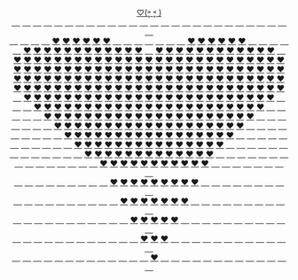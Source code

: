 <p align="center">
  <a href="https://JustNevi.github.io/valentine">♡(˃͈ ˂͈ )</a>
  <br/>
   <a href="https://JustNevi.github.io/valentine">&#8193</a>
  <a href="https://JustNevi.github.io/valentine">&#8193</a>
  <a href="https://JustNevi.github.io/valentine">&#8193</a>
  <a href="https://JustNevi.github.io/valentine">&#8193</a>
  <a href="https://JustNevi.github.io/valentine">&#8193</a>
  <a href="https://JustNevi.github.io/valentine">&#8193</a>
  <a href="https://JustNevi.github.io/valentine">&#8193</a>
  <a href="https://JustNevi.github.io/valentine">&#8193</a>
  <a href="https://JustNevi.github.io/valentine">&#8193</a>
  <a href="https://JustNevi.github.io/valentine">&#8193</a>
  <a href="https://JustNevi.github.io/valentine">&#8193</a>
  <a href="https://JustNevi.github.io/valentine">&#8193</a>
  <a href="https://JustNevi.github.io/valentine">&#8193</a>
  <a href="https://JustNevi.github.io/valentine">&#8193</a>
  <a href="https://JustNevi.github.io/valentine">&#8193</a>
  <a href="https://JustNevi.github.io/valentine">&#8193</a>
  <a href="https://JustNevi.github.io/valentine">&#8193</a>
  <a href="https://JustNevi.github.io/valentine">&#8193</a>
  <a href="https://JustNevi.github.io/valentine">&#8193</a>
  <a href="https://JustNevi.github.io/valentine">&#8193</a>
  <a href="https://JustNevi.github.io/valentine">&#8193</a>
  <a href="https://JustNevi.github.io/valentine">&#8193</a>
  <a href="https://JustNevi.github.io/valentine">&#8193</a>
  <a href="https://JustNevi.github.io/valentine">&#8193</a>
  <a href="https://JustNevi.github.io/valentine">&#8193</a>
  <a href="https://JustNevi.github.io/valentine">&#8193</a>
  <a href="https://JustNevi.github.io/valentine">&#8193</a>
  <br/>
  <a href="https://JustNevi.github.io/valentine">&#8193</a>
  <a href="https://JustNevi.github.io/valentine">&#8193</a>
  <a href="https://JustNevi.github.io/valentine">&#8193</a>
  <a href="https://JustNevi.github.io/valentine">&#8193</a>
  <a href="https://JustNevi.github.io/valentine">❤</a>
  <a href="https://JustNevi.github.io/valentine">❤</a>
  <a href="https://JustNevi.github.io/valentine">❤</a>
  <a href="https://JustNevi.github.io/valentine">❤</a>
  <a href="https://JustNevi.github.io/valentine">❤</a>
  <a href="https://JustNevi.github.io/valentine">❤</a>
  <a href="https://JustNevi.github.io/valentine">&#8193</a>
  <a href="https://JustNevi.github.io/valentine">&#8193</a>
  <a href="https://JustNevi.github.io/valentine">&#8193</a>
  <a href="https://JustNevi.github.io/valentine">&#8193</a>
  <a href="https://JustNevi.github.io/valentine">&#8193</a>
  <a href="https://JustNevi.github.io/valentine">&#8193</a>
  <a href="https://JustNevi.github.io/valentine">&#8193</a>
  <a href="https://JustNevi.github.io/valentine">❤</a>
  <a href="https://JustNevi.github.io/valentine">❤</a>
  <a href="https://JustNevi.github.io/valentine">❤</a>
  <a href="https://JustNevi.github.io/valentine">❤</a>
  <a href="https://JustNevi.github.io/valentine">❤</a>
  <a href="https://JustNevi.github.io/valentine">❤</a>
  <a href="https://JustNevi.github.io/valentine">&#8193</a>
  <a href="https://JustNevi.github.io/valentine">&#8193</a>
  <a href="https://JustNevi.github.io/valentine">&#8193</a>
  <a href="https://JustNevi.github.io/valentine">&#8193</a>
  <br/>
  <a href="https://JustNevi.github.io/valentine">&#8193</a>
  <a href="https://JustNevi.github.io/valentine">❤</a>
  <a href="https://JustNevi.github.io/valentine">❤</a>
  <a href="https://JustNevi.github.io/valentine">❤</a>
  <a href="https://JustNevi.github.io/valentine">❤</a>
  <a href="https://JustNevi.github.io/valentine">❤</a>
  <a href="https://JustNevi.github.io/valentine">❤</a>
  <a href="https://JustNevi.github.io/valentine">❤</a>
  <a href="https://JustNevi.github.io/valentine">❤</a>
  <a href="https://JustNevi.github.io/valentine">❤</a>
  <a href="https://JustNevi.github.io/valentine">❤</a>
  <a href="https://JustNevi.github.io/valentine">❤</a>
  <a href="https://JustNevi.github.io/valentine">❤</a>
  <a href="https://JustNevi.github.io/valentine">&#8193</a>
  <a href="https://JustNevi.github.io/valentine">❤</a>
  <a href="https://JustNevi.github.io/valentine">❤</a>
  <a href="https://JustNevi.github.io/valentine">❤</a>
  <a href="https://JustNevi.github.io/valentine">❤</a>
  <a href="https://JustNevi.github.io/valentine">❤</a>
  <a href="https://JustNevi.github.io/valentine">❤</a>
  <a href="https://JustNevi.github.io/valentine">❤</a>
  <a href="https://JustNevi.github.io/valentine">❤</a>
  <a href="https://JustNevi.github.io/valentine">❤</a>
  <a href="https://JustNevi.github.io/valentine">❤</a>
  <a href="https://JustNevi.github.io/valentine">❤</a>
  <a href="https://JustNevi.github.io/valentine">❤</a>
  <a href="https://JustNevi.github.io/valentine">&#8193</a>
  <br/>
  <a href="https://JustNevi.github.io/valentine">❤</a>
  <a href="https://JustNevi.github.io/valentine">❤</a>
  <a href="https://JustNevi.github.io/valentine">❤</a>
  <a href="https://JustNevi.github.io/valentine">❤</a>
  <a href="https://JustNevi.github.io/valentine">❤</a>
  <a href="https://JustNevi.github.io/valentine">❤</a>
  <a href="https://JustNevi.github.io/valentine">❤</a>
  <a href="https://JustNevi.github.io/valentine">❤</a>
  <a href="https://JustNevi.github.io/valentine">❤</a>
  <a href="https://JustNevi.github.io/valentine">❤</a>
  <a href="https://JustNevi.github.io/valentine">❤</a>
  <a href="https://JustNevi.github.io/valentine">❤</a>
  <a href="https://JustNevi.github.io/valentine">❤</a>
  <a href="https://JustNevi.github.io/valentine">❤</a>
  <a href="https://JustNevi.github.io/valentine">❤</a>
  <a href="https://JustNevi.github.io/valentine">❤</a>
  <a href="https://JustNevi.github.io/valentine">❤</a>
  <a href="https://JustNevi.github.io/valentine">❤</a>
  <a href="https://JustNevi.github.io/valentine">❤</a>
  <a href="https://JustNevi.github.io/valentine">❤</a>
  <a href="https://JustNevi.github.io/valentine">❤</a>
  <a href="https://JustNevi.github.io/valentine">❤</a>
  <a href="https://JustNevi.github.io/valentine">❤</a>
  <a href="https://JustNevi.github.io/valentine">❤</a>
  <a href="https://JustNevi.github.io/valentine">❤</a>
  <a href="https://JustNevi.github.io/valentine">❤</a>
  <a href="https://JustNevi.github.io/valentine">❤</a>
  <br/>
  <a href="https://JustNevi.github.io/valentine">❤</a>
  <a href="https://JustNevi.github.io/valentine">❤</a>
  <a href="https://JustNevi.github.io/valentine">❤</a>
  <a href="https://JustNevi.github.io/valentine">❤</a>
  <a href="https://JustNevi.github.io/valentine">❤</a>
  <a href="https://JustNevi.github.io/valentine">❤</a>
  <a href="https://JustNevi.github.io/valentine">❤</a>
  <a href="https://JustNevi.github.io/valentine">❤</a>
  <a href="https://JustNevi.github.io/valentine">❤</a>
  <a href="https://JustNevi.github.io/valentine">❤</a>
  <a href="https://JustNevi.github.io/valentine">❤</a>
  <a href="https://JustNevi.github.io/valentine">❤</a>
  <a href="https://JustNevi.github.io/valentine">❤</a>
  <a href="https://JustNevi.github.io/valentine">❤</a>
  <a href="https://JustNevi.github.io/valentine">❤</a>
  <a href="https://JustNevi.github.io/valentine">❤</a>
  <a href="https://JustNevi.github.io/valentine">❤</a>
  <a href="https://JustNevi.github.io/valentine">❤</a>
  <a href="https://JustNevi.github.io/valentine">❤</a>
  <a href="https://JustNevi.github.io/valentine">❤</a>
  <a href="https://JustNevi.github.io/valentine">❤</a>
  <a href="https://JustNevi.github.io/valentine">❤</a>
  <a href="https://JustNevi.github.io/valentine">❤</a>
  <a href="https://JustNevi.github.io/valentine">❤</a>
  <a href="https://JustNevi.github.io/valentine">❤</a>
  <a href="https://JustNevi.github.io/valentine">❤</a>
  <a href="https://JustNevi.github.io/valentine">❤</a>
  <br/>
  <a href="https://JustNevi.github.io/valentine">❤</a>
  <a href="https://JustNevi.github.io/valentine">❤</a>
  <a href="https://JustNevi.github.io/valentine">❤</a>
  <a href="https://JustNevi.github.io/valentine">❤</a>
  <a href="https://JustNevi.github.io/valentine">❤</a>
  <a href="https://JustNevi.github.io/valentine">❤</a>
  <a href="https://JustNevi.github.io/valentine">❤</a>
  <a href="https://JustNevi.github.io/valentine">❤</a>
  <a href="https://JustNevi.github.io/valentine">❤</a>
  <a href="https://JustNevi.github.io/valentine">❤</a>
  <a href="https://JustNevi.github.io/valentine">❤</a>
  <a href="https://JustNevi.github.io/valentine">❤</a>
  <a href="https://JustNevi.github.io/valentine">❤</a>
  <a href="https://JustNevi.github.io/valentine">❤</a>
  <a href="https://JustNevi.github.io/valentine">❤</a>
  <a href="https://JustNevi.github.io/valentine">❤</a>
  <a href="https://JustNevi.github.io/valentine">❤</a>
  <a href="https://JustNevi.github.io/valentine">❤</a>
  <a href="https://JustNevi.github.io/valentine">❤</a>
  <a href="https://JustNevi.github.io/valentine">❤</a>
  <a href="https://JustNevi.github.io/valentine">❤</a>
  <a href="https://JustNevi.github.io/valentine">❤</a>
  <a href="https://JustNevi.github.io/valentine">❤</a>
  <a href="https://JustNevi.github.io/valentine">❤</a>
  <a href="https://JustNevi.github.io/valentine">❤</a>
  <a href="https://JustNevi.github.io/valentine">❤</a>
  <a href="https://JustNevi.github.io/valentine">❤</a>
  <br/>
  <a href="https://JustNevi.github.io/valentine">❤</a>
  <a href="https://JustNevi.github.io/valentine">❤</a>
  <a href="https://JustNevi.github.io/valentine">❤</a>
  <a href="https://JustNevi.github.io/valentine">❤</a>
  <a href="https://JustNevi.github.io/valentine">❤</a>
  <a href="https://JustNevi.github.io/valentine">❤</a>
  <a href="https://JustNevi.github.io/valentine">❤</a>
  <a href="https://JustNevi.github.io/valentine">❤</a>
  <a href="https://JustNevi.github.io/valentine">❤</a>
  <a href="https://JustNevi.github.io/valentine">❤</a>
  <a href="https://JustNevi.github.io/valentine">❤</a>
  <a href="https://JustNevi.github.io/valentine">❤</a>
  <a href="https://JustNevi.github.io/valentine">❤</a>
  <a href="https://JustNevi.github.io/valentine">❤</a>
  <a href="https://JustNevi.github.io/valentine">❤</a>
  <a href="https://JustNevi.github.io/valentine">❤</a>
  <a href="https://JustNevi.github.io/valentine">❤</a>
  <a href="https://JustNevi.github.io/valentine">❤</a>
  <a href="https://JustNevi.github.io/valentine">❤</a>
  <a href="https://JustNevi.github.io/valentine">❤</a>
  <a href="https://JustNevi.github.io/valentine">❤</a>
  <a href="https://JustNevi.github.io/valentine">❤</a>
  <a href="https://JustNevi.github.io/valentine">❤</a>
  <a href="https://JustNevi.github.io/valentine">❤</a>
  <a href="https://JustNevi.github.io/valentine">❤</a>
  <a href="https://JustNevi.github.io/valentine">❤</a>
  <a href="https://JustNevi.github.io/valentine">❤</a>
  <br/>
  <a href="https://JustNevi.github.io/valentine">&#8193</a>
  <a href="https://JustNevi.github.io/valentine">❤</a>
  <a href="https://JustNevi.github.io/valentine">❤</a>
  <a href="https://JustNevi.github.io/valentine">❤</a>
  <a href="https://JustNevi.github.io/valentine">❤</a>
  <a href="https://JustNevi.github.io/valentine">❤</a>
  <a href="https://JustNevi.github.io/valentine">❤</a>
  <a href="https://JustNevi.github.io/valentine">❤</a>
  <a href="https://JustNevi.github.io/valentine">❤</a>
  <a href="https://JustNevi.github.io/valentine">❤</a>
  <a href="https://JustNevi.github.io/valentine">❤</a>
  <a href="https://JustNevi.github.io/valentine">❤</a>
  <a href="https://JustNevi.github.io/valentine">❤</a>
  <a href="https://JustNevi.github.io/valentine">❤</a>
  <a href="https://JustNevi.github.io/valentine">❤</a>
  <a href="https://JustNevi.github.io/valentine">❤</a>
  <a href="https://JustNevi.github.io/valentine">❤</a>
  <a href="https://JustNevi.github.io/valentine">❤</a>
  <a href="https://JustNevi.github.io/valentine">❤</a>
  <a href="https://JustNevi.github.io/valentine">❤</a>
  <a href="https://JustNevi.github.io/valentine">❤</a>
  <a href="https://JustNevi.github.io/valentine">❤</a>
  <a href="https://JustNevi.github.io/valentine">❤</a>
  <a href="https://JustNevi.github.io/valentine">❤</a>
  <a href="https://JustNevi.github.io/valentine">❤</a>
  <a href="https://JustNevi.github.io/valentine">❤</a>
  <a href="https://JustNevi.github.io/valentine">&#8193</a>
  <br/>
  <a href="https://JustNevi.github.io/valentine">&#8193</a>
  <a href="https://JustNevi.github.io/valentine">&#8193</a>
  <a href="https://JustNevi.github.io/valentine">❤</a>
  <a href="https://JustNevi.github.io/valentine">❤</a>
  <a href="https://JustNevi.github.io/valentine">❤</a>
  <a href="https://JustNevi.github.io/valentine">❤</a>
  <a href="https://JustNevi.github.io/valentine">❤</a>
  <a href="https://JustNevi.github.io/valentine">❤</a>
  <a href="https://JustNevi.github.io/valentine">❤</a>
  <a href="https://JustNevi.github.io/valentine">❤</a>
  <a href="https://JustNevi.github.io/valentine">❤</a>
  <a href="https://JustNevi.github.io/valentine">❤</a>
  <a href="https://JustNevi.github.io/valentine">❤</a>
  <a href="https://JustNevi.github.io/valentine">❤</a>
  <a href="https://JustNevi.github.io/valentine">❤</a>
  <a href="https://JustNevi.github.io/valentine">❤</a>
  <a href="https://JustNevi.github.io/valentine">❤</a>
  <a href="https://JustNevi.github.io/valentine">❤</a>
  <a href="https://JustNevi.github.io/valentine">❤</a>
  <a href="https://JustNevi.github.io/valentine">❤</a>
  <a href="https://JustNevi.github.io/valentine">❤</a>
  <a href="https://JustNevi.github.io/valentine">❤</a>
  <a href="https://JustNevi.github.io/valentine">❤</a>
  <a href="https://JustNevi.github.io/valentine">❤</a>
  <a href="https://JustNevi.github.io/valentine">❤</a>
  <a href="https://JustNevi.github.io/valentine">&#8193</a>
  <a href="https://JustNevi.github.io/valentine">&#8193</a>
  <br/>
  <a href="https://JustNevi.github.io/valentine">&#8193</a>
  <a href="https://JustNevi.github.io/valentine">&#8193</a>
  <a href="https://JustNevi.github.io/valentine">&#8193</a>
  <a href="https://JustNevi.github.io/valentine">❤</a>
  <a href="https://JustNevi.github.io/valentine">❤</a>
  <a href="https://JustNevi.github.io/valentine">❤</a>
  <a href="https://JustNevi.github.io/valentine">❤</a>
  <a href="https://JustNevi.github.io/valentine">❤</a>
  <a href="https://JustNevi.github.io/valentine">❤</a>
  <a href="https://JustNevi.github.io/valentine">❤</a>
  <a href="https://JustNevi.github.io/valentine">❤</a>
  <a href="https://JustNevi.github.io/valentine">❤</a>
  <a href="https://JustNevi.github.io/valentine">❤</a>
  <a href="https://JustNevi.github.io/valentine">❤</a>
  <a href="https://JustNevi.github.io/valentine">❤</a>
  <a href="https://JustNevi.github.io/valentine">❤</a>
  <a href="https://JustNevi.github.io/valentine">❤</a>
  <a href="https://JustNevi.github.io/valentine">❤</a>
  <a href="https://JustNevi.github.io/valentine">❤</a>
  <a href="https://JustNevi.github.io/valentine">❤</a>
  <a href="https://JustNevi.github.io/valentine">❤</a>
  <a href="https://JustNevi.github.io/valentine">❤</a>
  <a href="https://JustNevi.github.io/valentine">❤</a>
  <a href="https://JustNevi.github.io/valentine">❤</a>
  <a href="https://JustNevi.github.io/valentine">&#8193</a>
  <a href="https://JustNevi.github.io/valentine">&#8193</a>
  <a href="https://JustNevi.github.io/valentine">&#8193</a>
  <br/>
  <a href="https://JustNevi.github.io/valentine">&#8193</a>
  <a href="https://JustNevi.github.io/valentine">&#8193</a>
  <a href="https://JustNevi.github.io/valentine">&#8193</a>
  <a href="https://JustNevi.github.io/valentine">&#8193</a>
  <a href="https://JustNevi.github.io/valentine">❤</a>
  <a href="https://JustNevi.github.io/valentine">❤</a>
  <a href="https://JustNevi.github.io/valentine">❤</a>
  <a href="https://JustNevi.github.io/valentine">❤</a>
  <a href="https://JustNevi.github.io/valentine">❤</a>
  <a href="https://JustNevi.github.io/valentine">❤</a>
  <a href="https://JustNevi.github.io/valentine">❤</a>
  <a href="https://JustNevi.github.io/valentine">❤</a>
  <a href="https://JustNevi.github.io/valentine">❤</a>
  <a href="https://JustNevi.github.io/valentine">❤</a>
  <a href="https://JustNevi.github.io/valentine">❤</a>
  <a href="https://JustNevi.github.io/valentine">❤</a>
  <a href="https://JustNevi.github.io/valentine">❤</a>
  <a href="https://JustNevi.github.io/valentine">❤</a>
  <a href="https://JustNevi.github.io/valentine">❤</a>
  <a href="https://JustNevi.github.io/valentine">❤</a>
  <a href="https://JustNevi.github.io/valentine">❤</a>
  <a href="https://JustNevi.github.io/valentine">❤</a>
  <a href="https://JustNevi.github.io/valentine">❤</a>
  <a href="https://JustNevi.github.io/valentine">&#8193</a>
  <a href="https://JustNevi.github.io/valentine">&#8193</a>
  <a href="https://JustNevi.github.io/valentine">&#8193</a>
  <a href="https://JustNevi.github.io/valentine">&#8193</a>
  <br/>
  <a href="https://JustNevi.github.io/valentine">&#8193</a>
  <a href="https://JustNevi.github.io/valentine">&#8193</a>
  <a href="https://JustNevi.github.io/valentine">&#8193</a>
  <a href="https://JustNevi.github.io/valentine">&#8193</a>
  <a href="https://JustNevi.github.io/valentine">&#8193</a>
  <a href="https://JustNevi.github.io/valentine">❤</a>
  <a href="https://JustNevi.github.io/valentine">❤</a>
  <a href="https://JustNevi.github.io/valentine">❤</a>
  <a href="https://JustNevi.github.io/valentine">❤</a>
  <a href="https://JustNevi.github.io/valentine">❤</a>
  <a href="https://JustNevi.github.io/valentine">❤</a>
  <a href="https://JustNevi.github.io/valentine">❤</a>
  <a href="https://JustNevi.github.io/valentine">❤</a>
  <a href="https://JustNevi.github.io/valentine">❤</a>
  <a href="https://JustNevi.github.io/valentine">❤</a>
  <a href="https://JustNevi.github.io/valentine">❤</a>
  <a href="https://JustNevi.github.io/valentine">❤</a>
  <a href="https://JustNevi.github.io/valentine">❤</a>
  <a href="https://JustNevi.github.io/valentine">❤</a>
  <a href="https://JustNevi.github.io/valentine">❤</a>
  <a href="https://JustNevi.github.io/valentine">❤</a>
  <a href="https://JustNevi.github.io/valentine">❤</a>
  <a href="https://JustNevi.github.io/valentine">&#8193</a>
  <a href="https://JustNevi.github.io/valentine">&#8193</a>
  <a href="https://JustNevi.github.io/valentine">&#8193</a>
  <a href="https://JustNevi.github.io/valentine">&#8193</a>
  <a href="https://JustNevi.github.io/valentine">&#8193</a>
  <br/>
 <a href="https://JustNevi.github.io/valentine">&#8193</a>
  <a href="https://JustNevi.github.io/valentine">&#8193</a>
  <a href="https://JustNevi.github.io/valentine">&#8193</a>
  <a href="https://JustNevi.github.io/valentine">&#8193</a>
  <a href="https://JustNevi.github.io/valentine">&#8193</a>
  <a href="https://JustNevi.github.io/valentine">&#8193</a>
  <a href="https://JustNevi.github.io/valentine">❤</a>
  <a href="https://JustNevi.github.io/valentine">❤</a>
  <a href="https://JustNevi.github.io/valentine">❤</a>
  <a href="https://JustNevi.github.io/valentine">❤</a>
  <a href="https://JustNevi.github.io/valentine">❤</a>
  <a href="https://JustNevi.github.io/valentine">❤</a>
  <a href="https://JustNevi.github.io/valentine">❤</a>
  <a href="https://JustNevi.github.io/valentine">❤</a>
  <a href="https://JustNevi.github.io/valentine">❤</a>
  <a href="https://JustNevi.github.io/valentine">❤</a>
  <a href="https://JustNevi.github.io/valentine">❤</a>
  <a href="https://JustNevi.github.io/valentine">❤</a>
  <a href="https://JustNevi.github.io/valentine">❤</a>
  <a href="https://JustNevi.github.io/valentine">❤</a>
  <a href="https://JustNevi.github.io/valentine">❤</a>
  <a href="https://JustNevi.github.io/valentine">&#8193</a>
  <a href="https://JustNevi.github.io/valentine">&#8193</a>
  <a href="https://JustNevi.github.io/valentine">&#8193</a>
  <a href="https://JustNevi.github.io/valentine">&#8193</a>
  <a href="https://JustNevi.github.io/valentine">&#8193</a>
  <a href="https://JustNevi.github.io/valentine">&#8193</a>
  <br/>
   <a href="https://JustNevi.github.io/valentine">&#8193</a>
  <a href="https://JustNevi.github.io/valentine">&#8193</a>
  <a href="https://JustNevi.github.io/valentine">&#8193</a>
  <a href="https://JustNevi.github.io/valentine">&#8193</a>
  <a href="https://JustNevi.github.io/valentine">&#8193</a>
  <a href="https://JustNevi.github.io/valentine">&#8193</a>
  <a href="https://JustNevi.github.io/valentine">&#8193</a>
  <a href="https://JustNevi.github.io/valentine">❤</a>
  <a href="https://JustNevi.github.io/valentine">❤</a>
  <a href="https://JustNevi.github.io/valentine">❤</a>
  <a href="https://JustNevi.github.io/valentine">❤</a>
  <a href="https://JustNevi.github.io/valentine">❤</a>
  <a href="https://JustNevi.github.io/valentine">❤</a>
  <a href="https://JustNevi.github.io/valentine">❤</a>
  <a href="https://JustNevi.github.io/valentine">❤</a>
  <a href="https://JustNevi.github.io/valentine">❤</a>
  <a href="https://JustNevi.github.io/valentine">❤</a>
  <a href="https://JustNevi.github.io/valentine">❤</a>
  <a href="https://JustNevi.github.io/valentine">❤</a>
  <a href="https://JustNevi.github.io/valentine">❤</a>
  <a href="https://JustNevi.github.io/valentine">&#8193</a>
  <a href="https://JustNevi.github.io/valentine">&#8193</a>
  <a href="https://JustNevi.github.io/valentine">&#8193</a>
  <a href="https://JustNevi.github.io/valentine">&#8193</a>
  <a href="https://JustNevi.github.io/valentine">&#8193</a>
  <a href="https://JustNevi.github.io/valentine">&#8193</a>
  <a href="https://JustNevi.github.io/valentine">&#8193</a>
  <br/>
  <a href="https://JustNevi.github.io/valentine">&#8193</a>
  <a href="https://JustNevi.github.io/valentine">&#8193</a>
  <a href="https://JustNevi.github.io/valentine">&#8193</a>
  <a href="https://JustNevi.github.io/valentine">&#8193</a>
  <a href="https://JustNevi.github.io/valentine">&#8193</a>
  <a href="https://JustNevi.github.io/valentine">&#8193</a>
  <a href="https://JustNevi.github.io/valentine">&#8193</a>
  <a href="https://JustNevi.github.io/valentine">&#8193</a>
  <a href="https://JustNevi.github.io/valentine">❤</a>
  <a href="https://JustNevi.github.io/valentine">❤</a>
  <a href="https://JustNevi.github.io/valentine">❤</a>
  <a href="https://JustNevi.github.io/valentine">❤</a>
  <a href="https://JustNevi.github.io/valentine">❤</a>
  <a href="https://JustNevi.github.io/valentine">❤</a>
  <a href="https://JustNevi.github.io/valentine">❤</a>
  <a href="https://JustNevi.github.io/valentine">❤</a>
  <a href="https://JustNevi.github.io/valentine">❤</a>
  <a href="https://JustNevi.github.io/valentine">❤</a>
  <a href="https://JustNevi.github.io/valentine">❤</a>
  <a href="https://JustNevi.github.io/valentine">&#8193</a>
  <a href="https://JustNevi.github.io/valentine">&#8193</a>
  <a href="https://JustNevi.github.io/valentine">&#8193</a>
  <a href="https://JustNevi.github.io/valentine">&#8193</a>
  <a href="https://JustNevi.github.io/valentine">&#8193</a>
  <a href="https://JustNevi.github.io/valentine">&#8193</a>
  <a href="https://JustNevi.github.io/valentine">&#8193</a>
  <a href="https://JustNevi.github.io/valentine">&#8193</a>
  <br/>
  <a href="https://JustNevi.github.io/valentine">&#8193</a>
  <a href="https://JustNevi.github.io/valentine">&#8193</a>
  <a href="https://JustNevi.github.io/valentine">&#8193</a>
  <a href="https://JustNevi.github.io/valentine">&#8193</a>
  <a href="https://JustNevi.github.io/valentine">&#8193</a>
  <a href="https://JustNevi.github.io/valentine">&#8193</a>
  <a href="https://JustNevi.github.io/valentine">&#8193</a>
  <a href="https://JustNevi.github.io/valentine">&#8193</a>
  <a href="https://JustNevi.github.io/valentine">&#8193</a>
  <a href="https://JustNevi.github.io/valentine">❤</a>
  <a href="https://JustNevi.github.io/valentine">❤</a>
  <a href="https://JustNevi.github.io/valentine">❤</a>
  <a href="https://JustNevi.github.io/valentine">❤</a>
  <a href="https://JustNevi.github.io/valentine">❤</a>
  <a href="https://JustNevi.github.io/valentine">❤</a>
  <a href="https://JustNevi.github.io/valentine">❤</a>
  <a href="https://JustNevi.github.io/valentine">❤</a>
  <a href="https://JustNevi.github.io/valentine">❤</a>
  <a href="https://JustNevi.github.io/valentine">&#8193</a>
  <a href="https://JustNevi.github.io/valentine">&#8193</a>
  <a href="https://JustNevi.github.io/valentine">&#8193</a>
  <a href="https://JustNevi.github.io/valentine">&#8193</a>
  <a href="https://JustNevi.github.io/valentine">&#8193</a>
  <a href="https://JustNevi.github.io/valentine">&#8193</a>
  <a href="https://JustNevi.github.io/valentine">&#8193</a>
  <a href="https://JustNevi.github.io/valentine">&#8193</a>
  <a href="https://JustNevi.github.io/valentine">&#8193</a>
  <br/>
  <a href="https://JustNevi.github.io/valentine">&#8193</a>
  <a href="https://JustNevi.github.io/valentine">&#8193</a>
  <a href="https://JustNevi.github.io/valentine">&#8193</a>
  <a href="https://JustNevi.github.io/valentine">&#8193</a>
  <a href="https://JustNevi.github.io/valentine">&#8193</a>
  <a href="https://JustNevi.github.io/valentine">&#8193</a>
  <a href="https://JustNevi.github.io/valentine">&#8193</a>
  <a href="https://JustNevi.github.io/valentine">&#8193</a>
  <a href="https://JustNevi.github.io/valentine">&#8193</a>
  <a href="https://JustNevi.github.io/valentine">&#8193</a>
  <a href="https://JustNevi.github.io/valentine">❤</a>
  <a href="https://JustNevi.github.io/valentine">❤</a>
  <a href="https://JustNevi.github.io/valentine">❤</a>
  <a href="https://JustNevi.github.io/valentine">❤</a>
  <a href="https://JustNevi.github.io/valentine">❤</a>
  <a href="https://JustNevi.github.io/valentine">❤</a>
  <a href="https://JustNevi.github.io/valentine">❤</a>
  <a href="https://JustNevi.github.io/valentine">&#8193</a>
  <a href="https://JustNevi.github.io/valentine">&#8193</a>
  <a href="https://JustNevi.github.io/valentine">&#8193</a>
  <a href="https://JustNevi.github.io/valentine">&#8193</a>
  <a href="https://JustNevi.github.io/valentine">&#8193</a>
  <a href="https://JustNevi.github.io/valentine">&#8193</a>
  <a href="https://JustNevi.github.io/valentine">&#8193</a>
  <a href="https://JustNevi.github.io/valentine">&#8193</a>
  <a href="https://JustNevi.github.io/valentine">&#8193</a>
  <a href="https://JustNevi.github.io/valentine">&#8193</a>
  <br/>
  <a href="https://JustNevi.github.io/valentine">&#8193</a>
  <a href="https://JustNevi.github.io/valentine">&#8193</a>
  <a href="https://JustNevi.github.io/valentine">&#8193</a>
  <a href="https://JustNevi.github.io/valentine">&#8193</a>
  <a href="https://JustNevi.github.io/valentine">&#8193</a>
  <a href="https://JustNevi.github.io/valentine">&#8193</a>
  <a href="https://JustNevi.github.io/valentine">&#8193</a>
  <a href="https://JustNevi.github.io/valentine">&#8193</a>
  <a href="https://JustNevi.github.io/valentine">&#8193</a>
  <a href="https://JustNevi.github.io/valentine">&#8193</a>
  <a href="https://JustNevi.github.io/valentine">&#8193</a>
  <a href="https://JustNevi.github.io/valentine">❤</a>
  <a href="https://JustNevi.github.io/valentine">❤</a>
  <a href="https://JustNevi.github.io/valentine">❤</a>
  <a href="https://JustNevi.github.io/valentine">❤</a>
  <a href="https://JustNevi.github.io/valentine">❤</a>
  <a href="https://JustNevi.github.io/valentine">&#8193</a>
  <a href="https://JustNevi.github.io/valentine">&#8193</a>
  <a href="https://JustNevi.github.io/valentine">&#8193</a>
  <a href="https://JustNevi.github.io/valentine">&#8193</a>
  <a href="https://JustNevi.github.io/valentine">&#8193</a>
  <a href="https://JustNevi.github.io/valentine">&#8193</a>
  <a href="https://JustNevi.github.io/valentine">&#8193</a>
  <a href="https://JustNevi.github.io/valentine">&#8193</a>
  <a href="https://JustNevi.github.io/valentine">&#8193</a>
  <a href="https://JustNevi.github.io/valentine">&#8193</a>
  <a href="https://JustNevi.github.io/valentine">&#8193</a>
  <br/>
  <a href="https://JustNevi.github.io/valentine">&#8193</a>
  <a href="https://JustNevi.github.io/valentine">&#8193</a>
  <a href="https://JustNevi.github.io/valentine">&#8193</a>
  <a href="https://JustNevi.github.io/valentine">&#8193</a>
  <a href="https://JustNevi.github.io/valentine">&#8193</a>
  <a href="https://JustNevi.github.io/valentine">&#8193</a>
  <a href="https://JustNevi.github.io/valentine">&#8193</a>
  <a href="https://JustNevi.github.io/valentine">&#8193</a>
  <a href="https://JustNevi.github.io/valentine">&#8193</a>
  <a href="https://JustNevi.github.io/valentine">&#8193</a>
  <a href="https://JustNevi.github.io/valentine">&#8193</a>
  <a href="https://JustNevi.github.io/valentine">&#8193</a>
  <a href="https://JustNevi.github.io/valentine">❤</a>
  <a href="https://JustNevi.github.io/valentine">❤</a>
  <a href="https://JustNevi.github.io/valentine">❤</a>
  <a href="https://JustNevi.github.io/valentine">&#8193</a>
  <a href="https://JustNevi.github.io/valentine">&#8193</a>
  <a href="https://JustNevi.github.io/valentine">&#8193</a>
  <a href="https://JustNevi.github.io/valentine">&#8193</a>
  <a href="https://JustNevi.github.io/valentine">&#8193</a>
  <a href="https://JustNevi.github.io/valentine">&#8193</a>
  <a href="https://JustNevi.github.io/valentine">&#8193</a>
  <a href="https://JustNevi.github.io/valentine">&#8193</a>
  <a href="https://JustNevi.github.io/valentine">&#8193</a>
  <a href="https://JustNevi.github.io/valentine">&#8193</a>
  <a href="https://JustNevi.github.io/valentine">&#8193</a>
  <a href="https://JustNevi.github.io/valentine">&#8193</a>
  <br/>
  <a href="https://JustNevi.github.io/valentine">&#8193</a>
  <a href="https://JustNevi.github.io/valentine">&#8193</a>
  <a href="https://JustNevi.github.io/valentine">&#8193</a>
  <a href="https://JustNevi.github.io/valentine">&#8193</a>
  <a href="https://JustNevi.github.io/valentine">&#8193</a>
  <a href="https://JustNevi.github.io/valentine">&#8193</a>
  <a href="https://JustNevi.github.io/valentine">&#8193</a>
  <a href="https://JustNevi.github.io/valentine">&#8193</a>
  <a href="https://JustNevi.github.io/valentine">&#8193</a>
  <a href="https://JustNevi.github.io/valentine">&#8193</a>
  <a href="https://JustNevi.github.io/valentine">&#8193</a>
  <a href="https://JustNevi.github.io/valentine">&#8193</a>
  <a href="https://JustNevi.github.io/valentine">&#8193</a>
  <a href="https://JustNevi.github.io/valentine">❤</a>
  <a href="https://JustNevi.github.io/valentine">&#8193</a>
  <a href="https://JustNevi.github.io/valentine">&#8193</a>
  <a href="https://JustNevi.github.io/valentine">&#8193</a>
  <a href="https://JustNevi.github.io/valentine">&#8193</a>
  <a href="https://JustNevi.github.io/valentine">&#8193</a>
  <a href="https://JustNevi.github.io/valentine">&#8193</a>
  <a href="https://JustNevi.github.io/valentine">&#8193</a>
  <a href="https://JustNevi.github.io/valentine">&#8193</a>
  <a href="https://JustNevi.github.io/valentine">&#8193</a>
  <a href="https://JustNevi.github.io/valentine">&#8193</a>
  <a href="https://JustNevi.github.io/valentine">&#8193</a>
  <a href="https://JustNevi.github.io/valentine">&#8193</a>
  <a href="https://JustNevi.github.io/valentine">&#8193</a>
</p>
